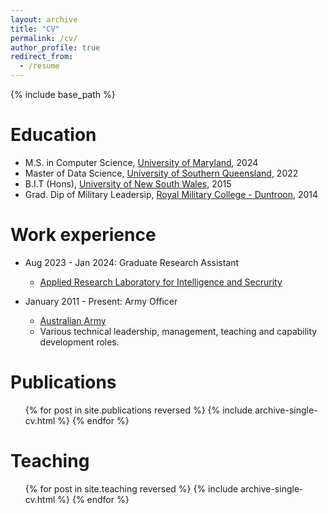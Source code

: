 ```yaml
---
layout: archive
title: "CV"
permalink: /cv/
author_profile: true
redirect_from:
  - /resume
---
```


{% include base_path %}

Education
======
* M.S. in Computer Science, [University of Maryland](https://umd.edu), 2024
* Master of Data Science, [University of Southern Queensland](https://unisq.edu.au), 2022
* B.I.T (Hons), [University of New South Wales](https://unsw.edu.au), 2015
* Grad. Dip of Military Leadersip, [Royal Military College - Duntroon](https://army.gov.au/duntroon), 2014

Work experience
======
* Aug 2023 - Jan 2024: Graduate Research Assistant 
  * [Applied Research Laboratory for Intelligence and Secrurity](https://arlis.umd.edu)


* January 2011 - Present: Army Officer
  * [Australian Army](https://army.gov.au)
  * Various technical leadership, management, teaching and capability development roles.
  
<!-- Skills
======
* Skill 1
* Skill 2
  * Sub-skill 2.1
  * Sub-skill 2.2
  * Sub-skill 2.3
* Skill 3 -->

Publications
======
  <ul>{% for post in site.publications reversed %}
    {% include archive-single-cv.html %}
  {% endfor %}</ul>
  
<!-- Talks
======
  <ul>{% for post in site.talks reversed %}
    {% include archive-single-talk-cv.html  %}
  {% endfor %}</ul> -->
  
Teaching
======
  <ul>{% for post in site.teaching reversed %}
    {% include archive-single-cv.html %}
  {% endfor %}</ul>
  
<!-- Service and leadership
======
* Currently signed in to 43 different slack teams -->
